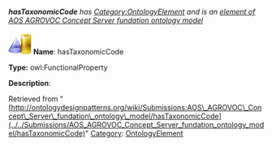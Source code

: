 ___hasTaxonomicCode__ has [Category:OntologyElement](../../Category/OntologyElement "Category:OntologyElement") and is an [element of](../../Property/ElementOf "Property:ElementOf") [AOS AGROVOC Concept Server fundation ontology model](../../Submissions/AOS_AGROVOC_Concept_Server_fundation_ontology_model "Submissions:AOS AGROVOC Concept Server fundation ontology model")_


  




[![ObjectProperty](../../images/thumb/c/c3/ObjectProperty.gif/45px-ObjectProperty.gif)](../../Image/ObjectProperty.gif "ObjectProperty")
__Name__: hasTaxonomicCode 


__Type:__ owl:FunctionalProperty 


__Description__: 





Retrieved from "[http://ontologydesignpatterns.org/wiki/Submissions:AOS\_AGROVOC\_Concept\_Server\_fundation\_ontology\_model/hasTaxonomicCode](../../Submissions/AOS_AGROVOC_Concept_Server_fundation_ontology_model/hasTaxonomicCode)"
 [Category](http://ontologydesignpatterns.org/wiki/Special:Categories "Special:Categories"): [OntologyElement](../../Category/OntologyElement "Category:OntologyElement")